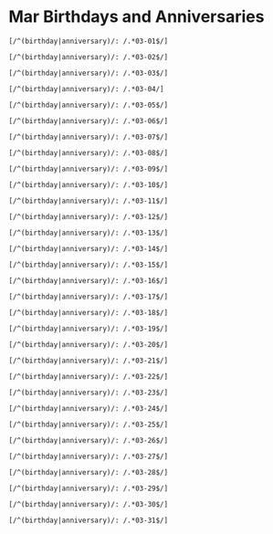 # Mar Birthdays and Anniversaries

```query
[/^(birthday|anniversary)/: /.*03-01$/]
```

```query
[/^(birthday|anniversary)/: /.*03-02$/]
```

```query
[/^(birthday|anniversary)/: /.*03-03$/]
```

```query
[/^(birthday|anniversary)/: /.*03-04/]
```

```query
[/^(birthday|anniversary)/: /.*03-05$/]
```

```query
[/^(birthday|anniversary)/: /.*03-06$/]
```

```query
[/^(birthday|anniversary)/: /.*03-07$/]
```

```query
[/^(birthday|anniversary)/: /.*03-08$/]
```

```query AZ
[/^(birthday|anniversary)/: /.*03-09$/]
```

```query
[/^(birthday|anniversary)/: /.*03-10$/]
```

```query
[/^(birthday|anniversary)/: /.*03-11$/]
```

```query
[/^(birthday|anniversary)/: /.*03-12$/]
```

```query
[/^(birthday|anniversary)/: /.*03-13$/]
```

```query
[/^(birthday|anniversary)/: /.*03-14$/]
```

```query
[/^(birthday|anniversary)/: /.*03-15$/]
```

```query
[/^(birthday|anniversary)/: /.*03-16$/]
```

```query
[/^(birthday|anniversary)/: /.*03-17$/]
```

```query
[/^(birthday|anniversary)/: /.*03-18$/]
```

```query
[/^(birthday|anniversary)/: /.*03-19$/]
```

```query
[/^(birthday|anniversary)/: /.*03-20$/]
```

```query
[/^(birthday|anniversary)/: /.*03-21$/]
```

```query
[/^(birthday|anniversary)/: /.*03-22$/]
```

```query
[/^(birthday|anniversary)/: /.*03-23$/]
```

```query
[/^(birthday|anniversary)/: /.*03-24$/]
```

```query
[/^(birthday|anniversary)/: /.*03-25$/]
```

```query
[/^(birthday|anniversary)/: /.*03-26$/]
```

```query
[/^(birthday|anniversary)/: /.*03-27$/]
```

```query
[/^(birthday|anniversary)/: /.*03-28$/]
```

```query
[/^(birthday|anniversary)/: /.*03-29$/]
```

```query
[/^(birthday|anniversary)/: /.*03-30$/]
```

```query
[/^(birthday|anniversary)/: /.*03-31$/]
```